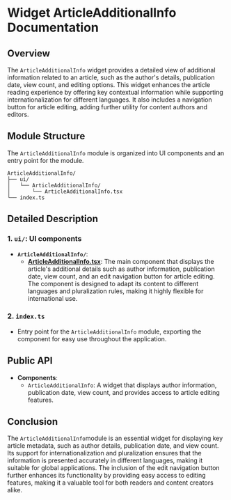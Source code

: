# Widget ArticleAdditionalInfo Documentation

## Overview

The `ArticleAdditionalInfo` widget provides a detailed view of additional information related to an article, such as the author's details, publication date, view count, and editing options. This widget enhances the article reading experience by offering key contextual information while supporting internationalization for different languages. It also includes a navigation button for article editing, adding further utility for content authors and editors.
## Module Structure

The `ArticleAdditionalInfo`  module is organized into UI components and an entry point for the module.
```text
ArticleAdditionalInfo/
├── ui/
│   └── ArticleAdditionalInfo/
│       └── ArticleAdditionalInfo.tsx
└── index.ts
```

## Detailed Description

### 1. `ui/`: UI components
- **`ArticleAdditionalInfo/`**:
    - [**ArticleAdditionalInfo.tsx**](./ui/ArticleAdditionalInfo/README.md): The main component that displays the article's additional details such as author information, publication date, view count, and an edit navigation button for article editing. The component is designed to adapt its content to different languages and pluralization rules, making it highly flexible for international use.

### 2. `index.ts`
- Entry point for the `ArticleAdditionalInfo` module, exporting the  component for easy use throughout the application.

## Public API
- **Components**:
    - `ArticleAdditionalInfo`: A widget that displays author information, publication date, view count, and provides access to article editing features.
## Conclusion
The `ArticleAdditionalInfo`module is an essential widget for displaying key article metadata, such as author details, publication date, and view count. Its support for internationalization and pluralization ensures that the information is presented accurately in different languages, making it suitable for global applications. The inclusion of the edit navigation button further enhances its functionality by providing easy access to editing features, making it a valuable tool for both readers and content creators alike.
